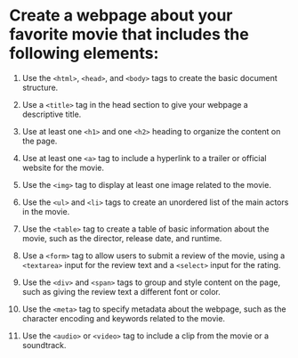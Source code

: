 # Create a webpage about your favorite movie that includes the following elements:

1. Use the ```<html>```, ```<head>```, and ```<body>``` tags to create the basic document structure.

2. Use a ```<title>``` tag in the head section to give your webpage a descriptive title. 

3. Use at least one ```<h1>``` and one ```<h2>``` heading to organize the content on the page.

4. Use at least one ```<a>``` tag to include a hyperlink to a trailer or official website for the movie.

5. Use the ```<img>``` tag to display at least one image related to the movie.

6. Use the ```<ul>``` and ```<li>``` tags to create an unordered list of the main actors in the movie.

7. Use the ```<table>``` tag to create a table of basic information about the movie, such as the director, release date, and runtime.

8. Use a ```<form>``` tag to allow users to submit a review of the movie, using a ```<textarea>``` input for the review text and a ```<select>``` input for the rating.

9. Use the ```<div>``` and ```<span>``` tags to group and style content on the page, such as giving the review text a different font or color.

10. Use the ```<meta>``` tag to specify metadata about the webpage, such as the character encoding and keywords related to the movie.

11. Use the ```<audio>``` or ```<video>``` tag to include a clip from the movie or a soundtrack.